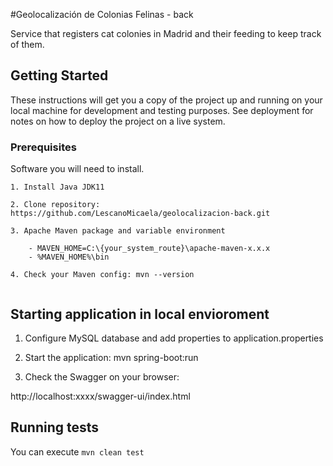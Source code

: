 #Geolocalización de Colonias Felinas - back

Service that registers cat colonies in Madrid and their feeding to keep track of them.

## Getting Started

These instructions will get you a copy of the project up and running on your local machine for development and testing purposes. See deployment for notes on how to deploy the project on a live system.

### Prerequisites

Software you will need to install.

```
1. Install Java JDK11

2. Clone repository: https://github.com/LescanoMicaela/geolocalizacion-back.git 

3. Apache Maven package and variable environment 

	- MAVEN_HOME=C:\{your_system_route}\apache-maven-x.x.x
	- %MAVEN_HOME%\bin

4. Check your Maven config: mvn --version


```

## Starting application in local envioroment

1. Configure MySQL database and add properties to application.properties

3. Start the application: mvn spring-boot:run

2. Check the Swagger on your browser:

http://localhost:xxxx/swagger-ui/index.html


## Running tests

You can execute `mvn clean test`
